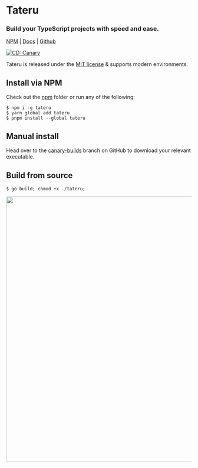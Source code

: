 # Tateru

### Build your TypeScript projects with speed and ease.

[NPM](https://npm.im/tateru) |
[Docs](https://kaihodev.github.io/tateru) |
[Github](https://github.com/kaihodev/tateru/tree/develop)

[![CD: Canary](https://github.com/kaihodev/tateru/actions/workflows/cd-canary.yml/badge.svg)](https://github.com/kaihodev/tateru/actions/workflows/cd-canary.yml)

Tateru is released under the [MIT license](https://github.com/kaihodev/tateru/blob/develop/LICENSE) & supports modern environments.<br>

## Install via NPM
Check out the [npm](https://github.com/kaihodev/tateru/tree/develop/npm) folder or run any of the following:
```shell
$ npm i -g tateru
$ yarn global add tateru
$ pnpm install --global tateru
```

## Manual install
Head over to the [canary-builds](https://github.com/kaihodev/tateru/tree/canary-builds) branch on GitHub to download your relevant executable.

## Build from source
```shell
$ go build; chmod +x ./tateru;
```

<div align="center">
<img src="https://files.yande.re/sample/8eb9828da10f4cee45fa2297dce552a8/yande.re%20415409%20sample%20akashi_%28azur_lane%29%20animal_ears%20azur_lane%20heels%20nishina_hima.jpg" width="720" />
</div>
